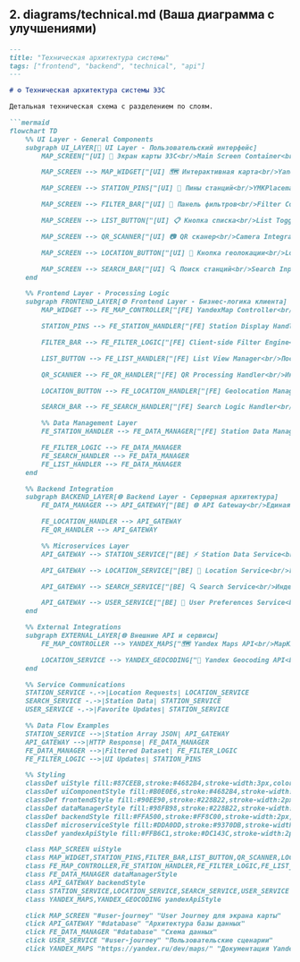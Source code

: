 ## **2. diagrams/technical.md** (Ваша диаграмма с улучшениями)

```markdown
---
title: "Техническая архитектура системы"
tags: ["frontend", "backend", "technical", "api"]
---

# ⚙️ Техническая архитектура системы ЭЗС

Детальная техническая схема с разделением по слоям.

```mermaid
flowchart TD
    %% UI Layer - General Components
    subgraph UI_LAYER[📱 UI Layer - Пользовательский интерфейс]
        MAP_SCREEN["[UI] 📱 Экран карты ЭЗС<br/>Main Screen Container<br/>Координирует все компоненты"]

        MAP_SCREEN --> MAP_WIDGET["[UI] 🗺️ Интерактивная карта<br/>YandexMap Widget<br/>Отображает карту с zoom управлением<br/>Центрирование по геолокации"]

        MAP_SCREEN --> STATION_PINS["[UI] 📍 Пины станций<br/>YMKPlacemarkMapObject<br/>Цветовая индикация по мощности<br/>Отображение типа и количества точек"]

        MAP_SCREEN --> FILTER_BAR["[UI] 🔧 Панель фильтров<br/>Filter Controls Widget<br/>Переключатели по типам коннекторов<br/>Категории по скорости зарядки<br/>Избранные и доступные станции"]

        MAP_SCREEN --> LIST_BUTTON["[UI] 📋 Кнопка списка<br/>List Toggle Button<br/>Открывает overlay со списком<br/>Включает поиск по станциям"]

        MAP_SCREEN --> QR_SCANNER["[UI] 📷 QR сканер<br/>Camera Integration<br/>Распознавание QR кодов станций<br/>Навигация к детальной информации"]

        MAP_SCREEN --> LOCATION_BUTTON["[UI] 🎯 Кнопка геолокации<br/>Location Services Button<br/>Запрос разрешений на геолокацию<br/>Центрирование карты на пользователе"]

        MAP_SCREEN --> SEARCH_BAR["[UI] 🔍 Поиск станций<br/>Search Input Field<br/>Поиск по названию и адресу<br/>Автодополнение с задержкой"]
    end

    %% Frontend Layer - Processing Logic
    subgraph FRONTEND_LAYER[⚙️ Frontend Layer - Бизнес-логика клиента]
        MAP_WIDGET --> FE_MAP_CONTROLLER["[FE] YandexMap Controller<br/>Управление YandexMapController<br/>Обработка жестов и навигации<br/>Слежение за изменениями viewport"]

        STATION_PINS --> FE_STATION_HANDLER["[FE] Station Display Handler<br/>Получает данные станций<br/>Создает маркеры с цветовой схемой<br/>Логика отображения по категориям<br/>Обработка нажатий на пины"]

        FILTER_BAR --> FE_FILTER_LOGIC["[FE] Client-side Filter Engine<br/>Фильтрация массива станций<br/>По типам коннекторов и мощности<br/>По статусу и времени работы<br/>Визуальное выделение результатов"]

        LIST_BUTTON --> FE_LIST_HANDLER["[FE] List View Manager<br/>Построение списка станций<br/>Сортировка по расстоянию<br/>Пагинация и обновление<br/>Синхронизация с картой"]

        QR_SCANNER --> FE_QR_HANDLER["[FE] QR Processing Handler<br/>Интеграция с камерой<br/>Парсинг и валидация QR данных<br/>Запрос информации о станции<br/>Обработка ошибок сканирования"]

        LOCATION_BUTTON --> FE_LOCATION_HANDLER["[FE] Geolocation Manager<br/>Работа с GPS сервисами<br/>Управление разрешениями<br/>Определение координат<br/>Обновление центра карты"]

        SEARCH_BAR --> FE_SEARCH_HANDLER["[FE] Search Logic Handler<br/>Обработка поисковых запросов<br/>Дебаунс и автодополнение<br/>Фильтрация по текстовым полям<br/>Подсветка результатов"]

        %% Data Management Layer
        FE_STATION_HANDLER --> FE_DATA_MANAGER["[FE] Station Data Manager<br/>Центральное управление данными<br/>Кэширование списка станций<br/>Состояния загрузки и ошибок<br/>Периодическое обновление<br/>Уведомления об изменениях"]

        FE_FILTER_LOGIC --> FE_DATA_MANAGER
        FE_SEARCH_HANDLER --> FE_DATA_MANAGER
        FE_LIST_HANDLER --> FE_DATA_MANAGER
    end

    %% Backend Integration
    subgraph BACKEND_LAYER[🌐 Backend Layer - Серверная архитектура]
        FE_DATA_MANAGER --> API_GATEWAY["[BE] 🌐 API Gateway<br/>Единая точка входа для API<br/>Аутентификация и авторизация<br/>Роутинг к микросервисам<br/>Rate limiting и безопасность"]

        FE_LOCATION_HANDLER --> API_GATEWAY
        FE_QR_HANDLER --> API_GATEWAY

        %% Microservices Layer
        API_GATEWAY --> STATION_SERVICE["[BE] ⚡ Station Data Service<br/>Управление информацией о станциях<br/>Географические запросы по области<br/>Данные о мощности и типах<br/>Статус доступности<br/>Пространственная индексация"]

        API_GATEWAY --> LOCATION_SERVICE["[BE] 📍 Location Service<br/>Геокодирование и координаты<br/>Обратное геокодирование адресов<br/>Валидация географических данных<br/>Кэширование результатов"]

        API_GATEWAY --> SEARCH_SERVICE["[BE] 🔍 Search Service<br/>Индексация и поиск станций<br/>Full-text search по параметрам<br/>Ранжирование результатов<br/>Поддержка автодополнения"]

        API_GATEWAY --> USER_SERVICE["[BE] 👤 User Preferences Service<br/>Управление избранными станциями<br/>Пользовательские настройки<br/>История поиска<br/>Персональные фильтры"]
    end

    %% External Integrations
    subgraph EXTERNAL_LAYER[🌐 Внешние API и сервисы]
        FE_MAP_CONTROLLER --> YANDEX_MAPS["🗺️ Yandex Maps API<br/>MapKit SDK для Flutter<br/>API Key в конфигурации<br/>Тайлы карты и стили<br/>Жесты и анимация zoom<br/>Rate limit по квотам Яндекс"]

        LOCATION_SERVICE --> YANDEX_GEOCODING["📍 Yandex Geocoding API<br/>https://geocode-maps.yandex.ru/1.x/<br/>API Key для геокодирования<br/>Преобразование координат в адреса<br/>Обратное геокодирование<br/>Кэширование ответов от Яндекс"]
    end

    %% Service Communications
    STATION_SERVICE -.->|Location Requests| LOCATION_SERVICE
    SEARCH_SERVICE -.->|Station Data| STATION_SERVICE
    USER_SERVICE -.->|Favorite Updates| STATION_SERVICE

    %% Data Flow Examples
    STATION_SERVICE -->|Station Array JSON| API_GATEWAY
    API_GATEWAY -->|HTTP Response| FE_DATA_MANAGER
    FE_DATA_MANAGER -->|Filtered Dataset| FE_FILTER_LOGIC
    FE_FILTER_LOGIC -->|UI Updates| STATION_PINS

    %% Styling
    classDef uiStyle fill:#87CEEB,stroke:#4682B4,stroke-width:3px,color:#000
    classDef uiComponentStyle fill:#B0E0E6,stroke:#4682B4,stroke-width:2px,color:#000
    classDef frontendStyle fill:#90EE90,stroke:#228B22,stroke-width:2px,color:#000
    classDef dataManagerStyle fill:#98FB98,stroke:#228B22,stroke-width:3px,color:#000
    classDef backendStyle fill:#FFA500,stroke:#FF8C00,stroke-width:2px,color:#000
    classDef microserviceStyle fill:#DDA0DD,stroke:#9370DB,stroke-width:2px,color:#000
    classDef yandexApiStyle fill:#FFB6C1,stroke:#DC143C,stroke-width:2px,color:#000

    class MAP_SCREEN uiStyle
    class MAP_WIDGET,STATION_PINS,FILTER_BAR,LIST_BUTTON,QR_SCANNER,LOCATION_BUTTON,SEARCH_BAR uiComponentStyle
    class FE_MAP_CONTROLLER,FE_STATION_HANDLER,FE_FILTER_LOGIC,FE_LIST_HANDLER,FE_QR_HANDLER,FE_LOCATION_HANDLER,FE_SEARCH_HANDLER frontendStyle
    class FE_DATA_MANAGER dataManagerStyle
    class API_GATEWAY backendStyle
    class STATION_SERVICE,LOCATION_SERVICE,SEARCH_SERVICE,USER_SERVICE microserviceStyle
    class YANDEX_MAPS,YANDEX_GEOCODING yandexApiStyle

    click MAP_SCREEN "#user-journey" "User Journey для экрана карты"
    click API_GATEWAY "#database" "Архитектура базы данных"
    click FE_DATA_MANAGER "#database" "Схема данных"
    click USER_SERVICE "#user-journey" "Пользовательские сценарии"
    click YANDEX_MAPS "https://yandex.ru/dev/maps/" "Документация Yandex Maps API"
